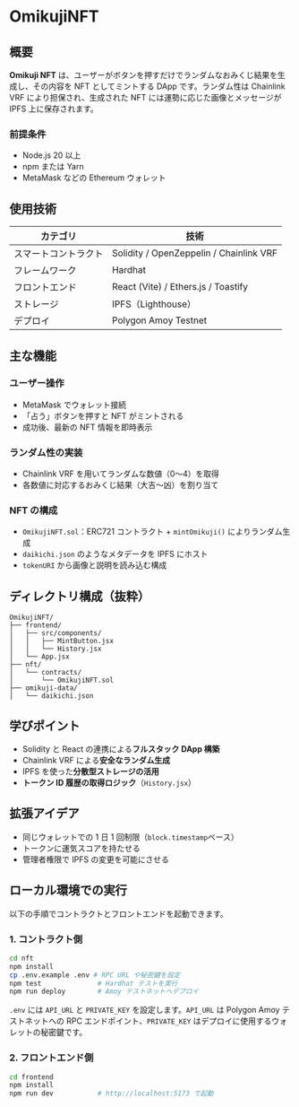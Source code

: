 # OmikujiNFT

## 概要

**Omikuji NFT** は、ユーザーがボタンを押すだけでランダムなおみくじ結果を生成し、その内容を NFT としてミントする DApp です。ランダム性は Chainlink VRF により担保され、生成された NFT には運勢に応じた画像とメッセージが IPFS 上に保存されます。

### 前提条件

- Node.js 20 以上
- npm または Yarn
- MetaMask などの Ethereum ウォレット

## 使用技術

| カテゴリ             | 技術                                    |
| -------------------- | --------------------------------------- |
| スマートコントラクト | Solidity / OpenZeppelin / Chainlink VRF |
| フレームワーク       | Hardhat                                 |
| フロントエンド       | React (Vite) / Ethers.js / Toastify     |
| ストレージ           | IPFS（Lighthouse）                      |
| デプロイ             | Polygon Amoy Testnet                   |

## 主な機能

### ユーザー操作

-   MetaMask でウォレット接続
-   「占う」ボタンを押すと NFT がミントされる
-   成功後、最新の NFT 情報を即時表示

### ランダム性の実装

-   Chainlink VRF を用いてランダムな数値（0〜4）を取得
-   各数値に対応するおみくじ結果（大吉〜凶）を割り当て

### NFT の構成

-   `OmikujiNFT.sol`：ERC721 コントラクト + `mintOmikuji()` によりランダム生成
-   `daikichi.json` のようなメタデータを IPFS にホスト
-   `tokenURI` から画像と説明を読み込む構成

## ディレクトリ構成（抜粋）

```
OmikujiNFT/
├── frontend/
│   ├── src/components/
│   │   ├── MintButton.jsx
│   │   └── History.jsx
│   └── App.jsx
├── nft/
│   └── contracts/
│       └── OmikujiNFT.sol
├── omikuji-data/
│   └── daikichi.json
```

## 学びポイント

-   Solidity と React の連携による**フルスタック DApp 構築**
-   Chainlink VRF による**安全なランダム生成**
-   IPFS を使った**分散型ストレージの活用**
-   **トークン ID 履歴の取得ロジック**（`History.jsx`）

## 拡張アイデア

-   同じウォレットでの 1 日 1 回制限（`block.timestamp`ベース）
-   トークンに運気スコアを持たせる
-   管理者権限で IPFS の変更を可能にさせる

## ローカル環境での実行

以下の手順でコントラクトとフロントエンドを起動できます。

### 1. コントラクト側

```bash
cd nft
npm install
cp .env.example .env # RPC URL や秘密鍵を設定
npm test              # Hardhat テストを実行
npm run deploy        # Amoy テストネットへデプロイ
```

`.env` には `API_URL` と `PRIVATE_KEY` を設定します。`API_URL` は Polygon Amoy テストネットへの RPC エンドポイント、`PRIVATE_KEY` はデプロイに使用するウォレットの秘密鍵です。

### 2. フロントエンド側

```bash
cd frontend
npm install
npm run dev           # http://localhost:5173 で起動
```
